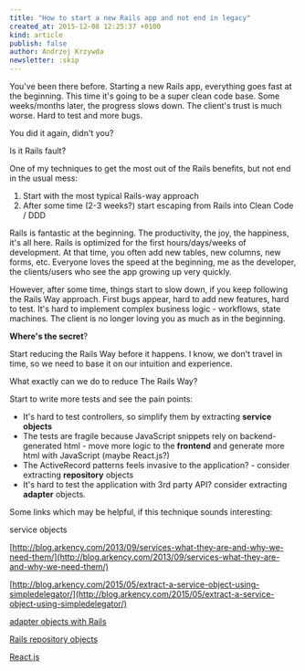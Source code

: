 ```yaml
---
title: "How to start a new Rails app and not end in legacy"
created_at: 2015-12-08 12:25:37 +0100
kind: article
publish: false
author: Andrzej Krzywda
newsletter: :skip
---
```


You've been there before. Starting a new Rails app, everything goes fast at the beginning. This time it's going to be a super clean code base. Some weeks/months later, the progress slows down. The client's trust is much worse. Hard to test and more bugs.

You did it again, didn't you?

Is it Rails fault?

<!-- more -->

One of my techniques to get the most out of the Rails benefits, but not end in the usual mess:

1. Start with the most typical Rails-way approach
2. After some time (2-3 weeks?) start escaping from Rails into Clean Code / DDD

Rails is fantastic at the beginning. The productivity, the joy, the happiness, it's all here. Rails is optimized for the first hours/days/weeks of development. At that time, you often add new tables, new columns, new forms, etc. Everyone loves the speed at the beginning, me as the developer, the clients/users who see the app growing up very quickly.


However, after some time, things start to slow down, if you keep following the Rails Way approach. First bugs appear, hard to add new features, hard to test. It's hard to implement complex business logic - workflows, state machines. The client is no longer loving you as much as in the beginning.

**Where's the secret**?

Start reducing the Rails Way before it happens.
I know, we don't travel in time, so we need to base it on our intuition and experience.

What exactly can we do to reduce The Rails Way?

Start to write more tests and see the pain points:

* It's hard to test controllers, so simplify them by extracting **service objects**
* The tests are fragile because JavaScript snippets rely on backend-generated html - move more logic to the **frontend** and generate more html with JavaScript (maybe React.js?)
* The ActiveRecord patterns feels invasive to the application? - consider extracting **repository** objects
* It's hard to test the application with 3rd party API? consider extracting **adapter** objects.

Some links which may be helpful, if this technique sounds interesting:

service objects

[http://blog.arkency.com/2013/09/services-what-they-are-and-why-we-need-them/](http://blog.arkency.com/2013/09/services-what-they-are-and-why-we-need-them/)
 
[http://blog.arkency.com/2015/05/extract-a-service-object-using-simpledelegator/](http://blog.arkency.com/2015/05/extract-a-service-object-using-simpledelegator/)

[adapter objects with Rails](http://blog.arkency.com/2014/08/ruby-rails-adapters/)

[Rails repository objects](http://blog.arkency.com/2015/06/thanks-to-repositories/)

[React.js](http://blog.arkency.com/2015/11/arkency-react-dot-js-resources/)

